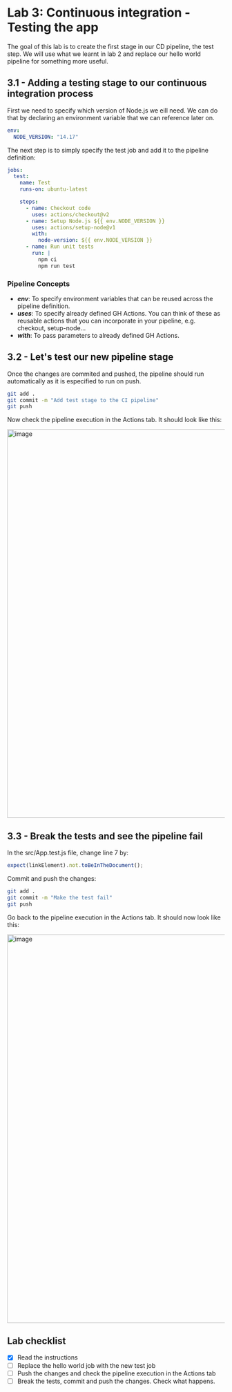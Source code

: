 # Lab 3: Continuous integration - Testing the app

The goal of this lab is to create the first stage in our CD pipeline, the test step. We will use what we learnt in lab 2 and replace our hello world pipeline for something more useful.

## 3.1 - Adding a testing stage to our continuous integration process

First we need to specify which version of Node.js we eill need. We can do that by declaring an environment variable that we can reference later on.

```yml
env:
  NODE_VERSION: "14.17"
```

The next step is to simply specify the test job and add it to the pipeline definition:

```yml
jobs:
  test:
    name: Test
    runs-on: ubuntu-latest

    steps:
      - name: Checkout code
        uses: actions/checkout@v2
      - name: Setup Node.js ${{ env.NODE_VERSION }}
        uses: actions/setup-node@v1
        with:
          node-version: ${{ env.NODE_VERSION }}
      - name: Run unit tests
        run: |
          npm ci
          npm run test
```

### Pipeline Concepts

- **_env_**: To specify environment variables that can be reused across the pipeline definition.
- **_uses_**: To specify already defined GH Actions. You can think of these as reusable actions that you can incorporate in your pipeline, e.g. checkout, setup-node...
- **_with_**: To pass parameters to already defined GH Actions.

## 3.2 - Let's test our new pipeline stage

Once the changes are commited and pushed, the pipeline should run automatically as it is especified to run on push.

```bash
git add .
git commit -m "Add test stage to the CI pipeline"
git push
```

Now check the pipeline execution in the Actions tab. It should look like this:

<img width="900" alt="image" src="https://github.com/caprosset/github-actions-repository/assets/12846321/5a448c54-004d-48fe-95c3-b5401480c075">

## 3.3 - Break the tests and see the pipeline fail

In the src/App.test.js file, change line 7 by:
```javascript
expect(linkElement).not.toBeInTheDocument();
```

Commit and push the changes:
```bash
git add .
git commit -m "Make the test fail"
git push
```

Go back to the pipeline execution in the Actions tab. It should now look like this:

<img width="900" alt="image" src="https://github.com/caprosset/github-actions-repository/assets/12846321/93d20de8-d1fb-4a1c-9835-81be0a9a1e58">

## Lab checklist

- [x] Read the instructions
- [ ] Replace the hello world job with the new test job
- [ ] Push the changes and check the pipeline execution in the Actions tab
- [ ] Break the tests, commit and push the changes. Check what happens.

